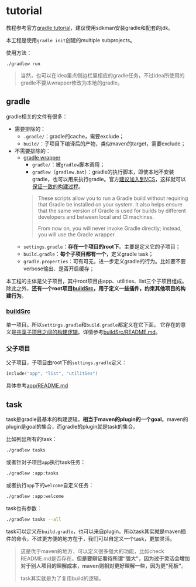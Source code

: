# tutorial
教程参考官方[gradle tutorial](https://docs.gradle.org/current/userguide/part1_gradle_init.html)，建议使用sdkman安装gradle和配套的jdk。

本工程是使用`gradle init`创建的multiple subprojects。

使用方法：
```
./gradlew run
```

> 当然，也可以在idea里点侧边栏里相应的gradle任务，不过idea所使用的gradle不要从wrapper修改为本地的gradle。

## gradle
gradle相关的文件有很多：
- 需要排除的：
  - `.gradle/`：gradle的cache，需要exclude；
  - `build/`：子项目下编译后的产物，类似maven的target，需要exclude；
- 不需要排除的：
  - [gradle wrapper](https://docs.gradle.org/current/userguide/gradle_wrapper.html#gradle_wrapper)
    - `gradle/`：被`gradlew`脚本调用；
    - `gradlew`（`gradlew.bat`）：gradle的执行脚本，即使本地不安装gradle，也可以用来执行gradle。官方[建议加入到VCS](https://docs.gradle.org/current/userguide/part1_gradle_init.html#step_3_understanding_the_gradle_wrapper)，这样就可以[保证一致的构建过程](https://stackoverflow.com/questions/20348451/why-should-the-gradle-wrapper-be-committed-to-vcs)。
    >   These scripts allow you to run a Gradle build without requiring that Gradle be installed on your system. It also helps ensure that the same version of Gradle is used for builds by different developers and between local and CI machines.
    >
    >   From now on, you will never invoke Gradle directly; instead, you will use the Gradle wrapper.
  - `settings.gradle`：**存在一个项目的root下**。主要是定义它的子项目；
  - `build.gradle`：**每个子项目都有一个**，定义gradle task；
  - `gradle.properties`：可有可无，进一步定义gradle的行为。比如要不要verbose输出、是否开启缓存；

本工程的主体是父子项目，其中root项目由app、utilities、list三个子项目组成。除此之外，**还有一个root项目[buildSrc](https://docs.gradle.org/current/samples/sample_convention_plugins.html)，用于定义一些插件，约束其他项目的构建行为**。

### [buildSrc](buildSrc/README.md)
单一项目。所以`settings.gradle`和`build.gradle`都定义在它下面。
它存在的意义是[共享子项目之间的构建逻辑](https://docs.gradle.org/current/samples/sample_convention_plugins.html)。详情参考[buildSrc/README.md](buildSrc/README.md)。

### 父子项目
父子项目，子项目由root下的`settings.gradle`定义：
```kotlin
include("app", "list", "utilities")
```

具体参考[app/README.md](app/README.md)

## task
task是gradle最基本的构建逻辑，**相当于maven的plugin的一个goal**。maven的plugin是goal的集合，而gradle的plugin就是task的集合。

比如列出所有的task：
```bash
./gradlew tasks
```
或者针对子项目`app`执行task任务：
```bash
./gradlew :app:tasks
```
或者执行`app`下的`welcome`自定义任务：
```bash
./gradlew :app:welcome
```
task也有参数：
```bash
./gradlew tasks --all
```

task可以定义在`build.gradle`，也可以来自plugin。所以task其实就是maven插件的命令，不过更方便的地方在于，我们可以自定义一个task，更加灵活。

> 这是优于maven的地方，可以定义很多强大的功能，比如check README.md是否存在。**但是要辩证看待所谓“强大”，因为过于灵活会增加对于别人项目的理解成本，maven则相对更好理解一些，因为更“死板”**。
>
> task其实就是为了复用build的逻辑。
